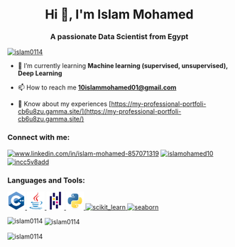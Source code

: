 <h1 align="center">Hi 👋, I'm Islam Mohamed</h1>
<h3 align="center">A passionate Data Scientist from Egypt</h3>

<p align="left"> <a href="https://github.com/ryo-ma/github-profile-trophy"><img src="https://github-profile-trophy.vercel.app/?username=islam0114" alt="islam0114" /></a> </p>

- 🌱 I’m currently learning **Machine learning (supervised, unsupervised), Deep Learning**

- 📫 How to reach me **10islammohamed01@gmail.com**

- 📄 Know about my experiences [https://my-professional-portfoli-cb6u8zu.gamma.site/](https://my-professional-portfoli-cb6u8zu.gamma.site/)

<h3 align="left">Connect with me:</h3>
<p align="left">
<a href="https://linkedin.com/in/www.linkedin.com/in/islam-mohamed-857071319" target="blank"><img align="center" src="https://raw.githubusercontent.com/rahuldkjain/github-profile-readme-generator/master/src/images/icons/Social/linked-in-alt.svg" alt="www.linkedin.com/in/islam-mohamed-857071319" height="30" width="40" /></a>
<a href="https://kaggle.com/islamohamed10" target="blank"><img align="center" src="https://raw.githubusercontent.com/rahuldkjain/github-profile-readme-generator/master/src/images/icons/Social/kaggle.svg" alt="islamohamed10" height="30" width="40" /></a>
<a href="https://www.leetcode.com/incc5v8add" target="blank"><img align="center" src="https://raw.githubusercontent.com/rahuldkjain/github-profile-readme-generator/master/src/images/icons/Social/leet-code.svg" alt="incc5v8add" height="30" width="40" /></a>
</p>

<h3 align="left">Languages and Tools:</h3>
<p align="left"> <a href="https://www.w3schools.com/cpp/" target="_blank" rel="noreferrer"> <img src="https://raw.githubusercontent.com/devicons/devicon/master/icons/cplusplus/cplusplus-original.svg" alt="cplusplus" width="40" height="40"/> </a> <a href="https://www.java.com" target="_blank" rel="noreferrer"> <img src="https://raw.githubusercontent.com/devicons/devicon/master/icons/java/java-original.svg" alt="java" width="40" height="40"/> </a> <a href="https://pandas.pydata.org/" target="_blank" rel="noreferrer"> <img src="https://raw.githubusercontent.com/devicons/devicon/2ae2a900d2f041da66e950e4d48052658d850630/icons/pandas/pandas-original.svg" alt="pandas" width="40" height="40"/> </a> <a href="https://www.python.org" target="_blank" rel="noreferrer"> <img src="https://raw.githubusercontent.com/devicons/devicon/master/icons/python/python-original.svg" alt="python" width="40" height="40"/> </a> <a href="https://scikit-learn.org/" target="_blank" rel="noreferrer"> <img src="https://upload.wikimedia.org/wikipedia/commons/0/05/Scikit_learn_logo_small.svg" alt="scikit_learn" width="40" height="40"/> </a> <a href="https://seaborn.pydata.org/" target="_blank" rel="noreferrer"> <img src="https://seaborn.pydata.org/_images/logo-mark-lightbg.svg" alt="seaborn" width="40" height="40"/> </a> </p>

<p><img align="left" src="https://github-readme-stats.vercel.app/api/top-langs?username=islam0114&show_icons=true&locale=en&layout=compact" alt="islam0114" /></p>

<p>&nbsp;<img align="center" src="https://github-readme-stats.vercel.app/api?username=islam0114&show_icons=true&locale=en" alt="islam0114" /></p>

<p><img align="center" src="https://github-readme-streak-stats.herokuapp.com/?user=islam0114&" alt="islam0114" /></p>
